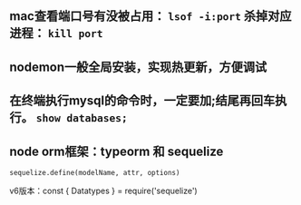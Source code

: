 mac查看端口号有没被占用：
`lsof -i:port`
杀掉对应进程：
`kill port`
---------------------
nodemon一般全局安装，实现热更新，方便调试
---------------------
在终端执行mysql的命令时，一定要加;结尾再回车执行。
`show databases;`
---------------------
node orm框架：typeorm 和 sequelize
---
`sequelize.define(modelName, attr, options)`

v6版本：const { Datatypes } = require('sequelize')
